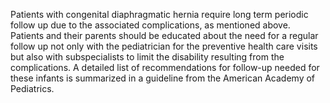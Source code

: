 Patients with congenital diaphragmatic hernia require long term periodic follow up due to the associated complications, as mentioned above. Patients and their parents should be educated about the need for a regular follow up not only with the pediatrician for the preventive health care visits but also with subspecialists to limit the disability resulting from the complications. A detailed list of recommendations for follow-up needed for these infants is summarized in a guideline from the American Academy of Pediatrics.